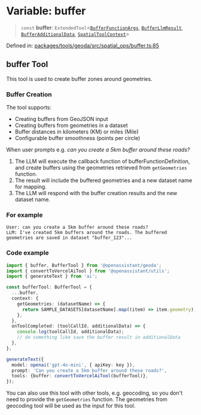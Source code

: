 # Variable: buffer

> `const` **buffer**: `ExtendedTool`\<[`BufferFunctionArgs`](../type-aliases/BufferFunctionArgs.md), [`BufferLlmResult`](../type-aliases/BufferLlmResult.md), [`BufferAdditionalData`](../type-aliases/BufferAdditionalData.md), [`SpatialToolContext`](../type-aliases/SpatialToolContext.md)\>

Defined in: [packages/tools/geoda/src/spatial\_ops/buffer.ts:85](https://github.com/geodaopenjs/openassistant/blob/0a6a7e7306d75a25dc968b3117f04cb7bd613bec/packages/tools/geoda/src/spatial_ops/buffer.ts#L85)

## buffer Tool

This tool is used to create buffer zones around geometries.

### Buffer Creation

The tool supports:
- Creating buffers from GeoJSON input
- Creating buffers from geometries in a dataset
- Buffer distances in kilometers (KM) or miles (Mile)
- Configurable buffer smoothness (points per circle)

When user prompts e.g. *can you create a 5km buffer around these roads?*

1. The LLM will execute the callback function of bufferFunctionDefinition, and create buffers using the geometries retrieved from `getGeometries` function.
2. The result will include the buffered geometries and a new dataset name for mapping.
3. The LLM will respond with the buffer creation results and the new dataset name.

### For example
```
User: can you create a 5km buffer around these roads?
LLM: I've created 5km buffers around the roads. The buffered geometries are saved in dataset "buffer_123"...
```

### Code example
```typescript
import { buffer, BufferTool } from '@openassistant/geoda';
import { convertToVercelAiTool } from '@openassistant/utils';
import { generateText } from 'ai';

const bufferTool: BufferTool = {
  ...buffer,
  context: {
    getGeometries: (datasetName) => {
      return SAMPLE_DATASETS[datasetName].map((item) => item.geometry);
    },
  },
  onToolCompleted: (toolCallId, additionalData) => {
    console.log(toolCallId, additionalData);
    // do something like save the buffer result in additionalData
  },
};

generateText({
  model: openai('gpt-4o-mini', { apiKey: key }),
  prompt: 'Can you create a 5km buffer around these roads?',
  tools: {buffer: convertToVercelAiTool(bufferTool)},
});
```

You can also use this tool with other tools, e.g. geocoding, so you don't need to provide the `getGeometries` function.
The geometries from geocoding tool will be used as the input for this tool.
